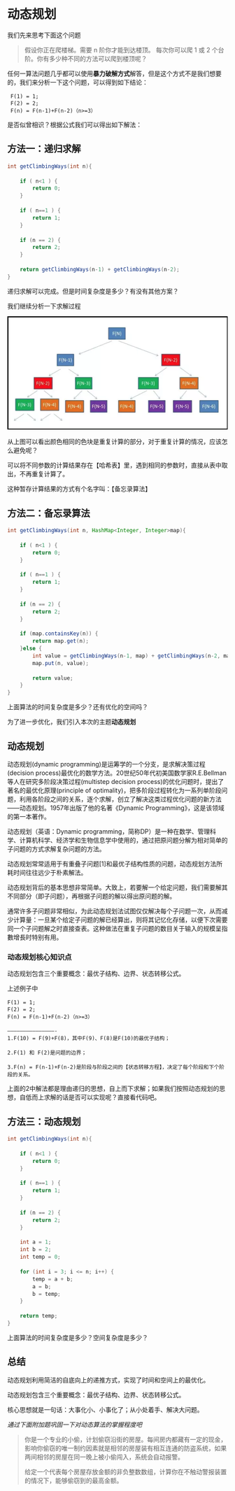 # 动态规划

我们先来思考下面这个问题

> 假设你正在爬楼梯。需要 n 阶你才能到达楼顶。
> 每次你可以爬 1 或 2 个台阶。你有多少种不同的方法可以爬到楼顶呢？



任何一算法问题几乎都可以使用**暴力破解方式**解答，但是这个方式不是我们想要的，我们来分析一下这个问题，可以得到如下结论：

```
 F(1) = 1;
 F(2) = 2;
 F(n) = F(n-1)+F(n-2)（n>=3）
```

是否似曾相识？根据公式我们可以得出如下解法：

## 方法一：递归求解

```java
int getClimbingWays(int n){
    
    if ( n<1 ) {
        return 0;
    }

    if ( n==1 ) {
        return 1;
    }

    if (n == 2) {
        return 2;
    }
    
    return getClimbingWays(n-1) + getClimbingWays(n-2);
}
```

递归求解可以完成。但是时间复杂度是多少？有没有其他方案？

我们继续分析一下求解过程

![求解过程图](https://github.com/BrooksWon/wby/blob/master/%E7%AE%97%E6%B3%95/%E5%8A%A8%E6%80%81%E8%A7%84%E5%88%92.png)

从上图可以看出颜色相同的色块是重复计算的部分，对于重复计算的情况，应该怎么避免呢？

可以将不同参数的计算结果存在【哈希表】里，遇到相同的参数时，直接从表中取出，不再重复计算了。

这种暂存计算结果的方式有个名字叫：【备忘录算法】

## 方法二：备忘录算法

```java
int getClimbingWays(int n, HashMap<Integer, Integer>map){

    if ( n<1 ) {
        return 0;
    }

    if ( n==1 ) {
        return 1;
    }
    
    if (n == 2) {
        return 2;
    }  

    if (map.containsKey(n)) {
        return map.get(n);
    }else {
        int value = getClimbingWays(n-1, map) + getClimbingWays(n-2, map);
        map.put(n, value);
        
        return value;
    }    
}
```

上面算法的时间复杂度是多少？还有优化的空间吗？

为了进一步优化，我们引入本次的主题**动态规划**

## 动态规划

动态规划(dynamic programming)是运筹学的一个分支，是求解决策过程(decision process)最优化的数学方法。20世纪50年代初美国数学家R.E.Bellman等人在研究多阶段决策过程(multistep decision process)的优化问题时，提出了著名的最优化原理(principle of optimality)，把多阶段过程转化为一系列单阶段问题，利用各阶段之间的关系，逐个求解，创立了解决这类过程优化问题的新方法——动态规划。1957年出版了他的名著《Dynamic Programming》，这是该领域的第一本著作。 

 动态规划（英语：Dynamic programming，简称DP）是一种在数学、管理科学、计算机科学、经济学和生物信息学中使用的，通过把原问题分解为相对简单的子问题的方式求解复杂问题的方法。 

 动态规划常常适用于有重叠子问题[1]和最优子结构性质的问题，动态规划方法所耗时间往往远少于朴素解法。

 动态规划背后的基本思想非常简单。大致上，若要解一个给定问题，我们需要解其不同部分（即子问题），再根据子问题的解以得出原问题的解。

 通常许多子问题非常相似，为此动态规划法试图仅仅解决每个子问题一次，从而减少计算量：一旦某个给定子问题的解已经算出，则将其记忆化存储，以便下次需要同一个子问题解之时直接查表。这种做法在重复子问题的数目关于输入的规模呈指數增長时特别有用。

### 动态规划核心知识点

动态规划包含三个重要概念：最优子结构、边界、状态转移公式。

上述例子中

```
F(1) = 1;
F(2) = 2;
F(n) = F(n-1)+F(n-2)（n>=3）

———————————————-
1.F(10) = F(9)+F(8)，其中F(9)、F(8)是F(10)的最优子结构；

2.F(1) 和 F(2)是问题的边界；

3.F(n) = F(n-1)+F(n-2)是阶段与阶段之间的【状态转移方程】，决定了每个阶段和下个阶段的关系。
```

上面的2中解法都是理由递归的思想，自上而下求解；如果我们按照动态规划的思想，自低而上求解的话是否可以实现呢？直接看代码吧。

## 方法三：动态规划

```java
int getClimbingWays(int n){
    
    if ( n<1 ) {
        return 0;
    }
    
    if ( n==1 ) {
        return 1;
    }
    
    if (n == 2) {
        return 2;
    }
    
    int a = 1;
    int b = 2;
    int temp = 0;
    
    for (int i = 3; i <= n; i++) {
        temp = a + b;
        a = b;
        b = temp;
    }
    
    return temp;
}
```

上面算法的时间复杂度是多少？空间复杂度是多少？

## 总结

动态规划利用简洁的自底向上的递推方式，实现了时间和空间上的最优化。

动态规划包含三个重要概念：最优子结构、边界、状态转移公式。

核心思想就是一句话：大事化小、小事化了；从小处着手、解决大问题。



*通过下面附加题巩固一下对动态算法的掌握程度吧*

>  你是一个专业的小偷，计划偷窃沿街的房屋。每间房内都藏有一定的现金，影响你偷窃的唯一制约因素就是相邻的房屋装有相互连通的防盗系统，如果两间相邻的房屋在同一晚上被小偷闯入，系统会自动报警。
>
>  给定一个代表每个房屋存放金额的非负整数数组，计算你在不触动警报装置的情况下，能够偷窃到的最高金额。

